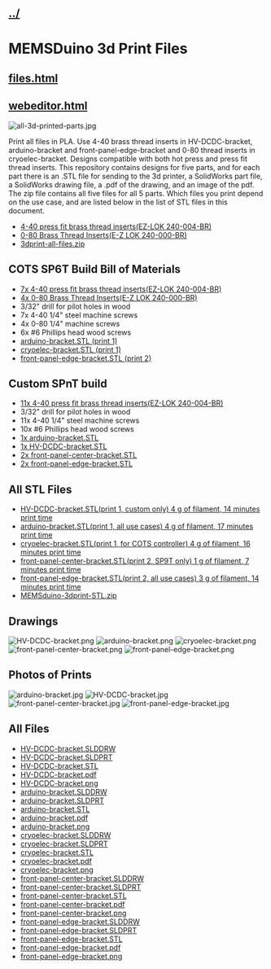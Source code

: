 ## [../](../)

# MEMSDuino 3d Print Files

## [files.html](files.html)

## [webeditor.html](webeditor.html)

![all-3d-printed-parts.jpg](all-3d-printed-parts.jpg)

Print all files in PLA. Use 4-40 brass thread inserts in HV-DCDC-bracket, arduino-bracket and front-panel-edge-bracket and 0-80 thread inserts in cryoelec-bracket.  Designs compatible with both hot press and press fit thread inserts.  This repository contains designs for five parts, and for each part there is an .STL file for sending to the 3d printer, a SolidWorks part file, a SolidWorks drawing file, a .pdf of the drawing, and an image of the pdf.  The zip file contains all five files for all 5 parts.  Which files you print depend on the use case, and are listed below in the list of STL files in this document.

 - [4-40 press fit brass thread inserts(EZ-LOK  ‎240-004-BR)](https://www.amazon.com/Z-LOK-Threaded-Insert-Plastic/dp/B08QJHXR7P/)
 - [0-80 Brass Thread Inserts(E-Z LOK 240-000-BR)](https://www.amazon.com/Z-LOK-Threaded-Insert-Plastic/dp/B08QJJDCW1/)
 - [3dprint-all-files.zip](3dprint-all-files.zip)

## COTS SP6T Build Bill of Materials

 - [7x 4-40 press fit brass thread inserts(EZ-LOK  ‎240-004-BR)](https://www.amazon.com/Z-LOK-Threaded-Insert-Plastic/dp/B08QJHXR7P/)
 - [4x 0-80 Brass Thread Inserts(E-Z LOK 240-000-BR)](https://www.amazon.com/Z-LOK-Threaded-Insert-Plastic/dp/B08QJJDCW1/)
 - 3/32" drill for pilot holes in wood
 - 7x 4-40 1/4" steel machine screws
 - 4x 0-80 1/4" machine screws
 - 6x #6 Phillips head wood screws
 - [arduino-bracket.STL (print 1)](arduino-bracket.STL)
 - [cryoelec-bracket.STL (print 1)](cryoelec-bracket.STL)
 - [front-panel-edge-bracket.STL (print 2)](front-panel-edge-bracket.STL)

## Custom SPnT build

 - [11x 4-40 press fit brass thread inserts(EZ-LOK  ‎240-004-BR)](https://www.amazon.com/Z-LOK-Threaded-Insert-Plastic/dp/B08QJHXR7P/)
  - 3/32" drill for pilot holes in wood
 - 11x 4-40 1/4" steel machine screws
 - 10x #6 Phillips head wood screws
 - [1x arduino-bracket.STL](arduino-bracket.STL)
 - [1x HV-DCDC-bracket.STL](HV-DCDC-bracket.STL)
 - [2x front-panel-center-bracket.STL](front-panel-center-bracket.STL)
 - [2x front-panel-edge-bracket.STL](front-panel-edge-bracket.STL)


## All STL Files

 - [HV-DCDC-bracket.STL(print 1, custom only) 4 g of filament, 14 minutes print time](HV-DCDC-bracket.STL)
 - [arduino-bracket.STL(print 1, all use cases) 4 g of filament, 17 minutes print time](arduino-bracket.STL)
 - [cryoelec-bracket.STL(print 1, for COTS controller) 4 g of filament, 16 minutes print time](cryoelec-bracket.STL)
 - [front-panel-center-bracket.STL(print 2, SP9T only) 1 g of filament, 7 minutes print time](front-panel-center-bracket.STL)
 - [front-panel-edge-bracket.STL(print 2, all use cases) 3 g of filament, 14 minutes print time](front-panel-edge-bracket.STL)
 - [MEMSduino-3dprint-STL.zip](MEMSduino-3dprint-STL.zip)

## Drawings

 ![HV-DCDC-bracket.png](HV-DCDC-bracket.png)
 ![arduino-bracket.png](arduino-bracket.png)
 ![cryoelec-bracket.png](cryoelec-bracket.png)
 ![front-panel-center-bracket.png](front-panel-center-bracket.png)
 ![front-panel-edge-bracket.png](front-panel-edge-bracket.png)

## Photos of Prints

![arduino-bracket.jpg](arduino-bracket.jpg)
![HV-DCDC-bracket.jpg](HV-DCDC-bracket.jpg)
![front-panel-center-bracket.jpg](front-panel-center-bracket.jpg)
![front-panel-edge-bracket.jpg](front-panel-edge-bracket.jpg)

## All Files

 - [HV-DCDC-bracket.SLDDRW](HV-DCDC-bracket.SLDDRW)
 - [HV-DCDC-bracket.SLDPRT](HV-DCDC-bracket.SLDPRT)
 - [HV-DCDC-bracket.STL](HV-DCDC-bracket.STL)
 - [HV-DCDC-bracket.pdf](HV-DCDC-bracket.pdf)
 - [HV-DCDC-bracket.png](HV-DCDC-bracket.png)
 - [arduino-bracket.SLDDRW](arduino-bracket.SLDDRW)
 - [arduino-bracket.SLDPRT](arduino-bracket.SLDPRT)
 - [arduino-bracket.STL](arduino-bracket.STL)
 - [arduino-bracket.pdf](arduino-bracket.pdf)
 - [arduino-bracket.png](arduino-bracket.png)
 - [cryoelec-bracket.SLDDRW](cryoelec-bracket.SLDDRW)
 - [cryoelec-bracket.SLDPRT](cryoelec-bracket.SLDPRT)
 - [cryoelec-bracket.STL](cryoelec-bracket.STL)
 - [cryoelec-bracket.pdf](cryoelec-bracket.pdf)
 - [cryoelec-bracket.png](cryoelec-bracket.png)
 - [front-panel-center-bracket.SLDDRW](front-panel-center-bracket.SLDDRW)
 - [front-panel-center-bracket.SLDPRT](front-panel-center-bracket.SLDPRT)
 - [front-panel-center-bracket.STL](front-panel-center-bracket.STL)
 - [front-panel-center-bracket.pdf](front-panel-center-bracket.pdf)
 - [front-panel-center-bracket.png](front-panel-center-bracket.png)
 - [front-panel-edge-bracket.SLDDRW](front-panel-edge-bracket.SLDDRW)
 - [front-panel-edge-bracket.SLDPRT](front-panel-edge-bracket.SLDPRT)
 - [front-panel-edge-bracket.STL](front-panel-edge-bracket.STL)
 - [front-panel-edge-bracket.pdf](front-panel-edge-bracket.pdf)
 - [front-panel-edge-bracket.png](front-panel-edge-bracket.png)

